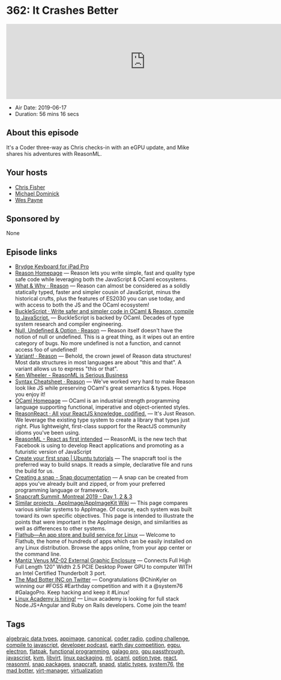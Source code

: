 # 362: It Crashes Better

<iframe src="https://player.fireside.fm/v2/MLf2ZzhC+L7vWEsDQ?theme=dark" width="740" height="200" frameborder="0" scrolling="no"></iframe>

* Air Date: 2019-06-17
* Duration: 56 mins 16 secs

## About this episode

It's a Coder three-way as Chris checks-in with an eGPU update, and Mike shares his adventures with ReasonML.

## Your hosts
* [Chris Fisher](https://coder.show/hosts/chrislas)
* [Michael Dominick](https://coder.show/hosts/michael)
* [Wes Payne](https://coder.show/hosts/wespayne)

## Sponsored by

None



## Episode links

  * [Brydge Keyboard for iPad Pro](https://www.brydge.com/products/brydge-for-ipad-pro-2018 "Brydge Keyboard for iPad Pro")
  * [Reason Homepage](https://reasonml.github.io/en/ "Reason Homepage") — Reason lets you write simple, fast and quality type safe code while leveraging both the JavaScript & OCaml ecosystems. 
  * [What & Why · Reason](https://reasonml.github.io/docs/en/what-and-why "What & Why · Reason") — Reason can almost be considered as a solidly statically typed, faster and simpler cousin of JavaScript, minus the historical crufts, plus the features of ES2030 you can use today, and with access to both the JS and the OCaml ecosystem! 
  * [BuckleScript · Write safer and simpler code in OCaml & Reason, compile to JavaScript.](https://bucklescript.github.io/ "BuckleScript · Write safer and simpler code in OCaml & Reason, compile to JavaScript.") — BuckleScript is backed by OCaml. Decades of type system research and compiler engineering. 
  * [Null, Undefined & Option · Reason](https://reasonml.github.io/docs/en/null-undefined-option "Null, Undefined & Option · Reason") — Reason itself doesn't have the notion of null or undefined. This is a great thing, as it wipes out an entire category of bugs. No more undefined is not a function, and cannot access foo of undefined! 
  * [Variant! · Reason](https://reasonml.github.io/docs/en/variant "Variant! · Reason") — Behold, the crown jewel of Reason data structures! Most data structures in most languages are about "this and that". A variant allows us to express "this or that".
  * [Ken Wheeler - ReasonML is Serious Business](https://www.youtube.com/watch?v=lzEweA7RPi0&feature=youtu.be "Ken Wheeler - ReasonML is Serious Business")
  * [Syntax Cheatsheet · Reason](https://reasonml.github.io/docs/en/syntax-cheatsheet "Syntax Cheatsheet · Reason") — We've worked very hard to make Reason look like JS while preserving OCaml's great semantics & types. Hope you enjoy it! 
  * [OCaml Homepage](http://ocaml.org/ "OCaml Homepage") — OCaml is an industrial strength programming language supporting functional, imperative and object-oriented styles.
  * [ReasonReact · All your ReactJS knowledge, codified.](https://reasonml.github.io/reason-react/ "ReasonReact · All your ReactJS knowledge, codified.") — It's Just Reason. We leverage the existing type system to create a library that types just right. Plus lightweight, first-class support for the ReactJS community idioms you've been using.
  * [ReasonML - React as first intended](https://www.imaginarycloud.com/blog/reasonml-react-as-first-intended/ "ReasonML - React as first intended") — ReasonML is the new tech that Facebook is using to develop React applications and promoting as a futuristic version of JavaScript 
  * [Create your first snap | Ubuntu tutorials](https://tutorials.ubuntu.com/tutorial/create-your-first-snap#0 "Create your first snap | Ubuntu tutorials") — The snapcraft tool is the preferred way to build snaps. It reads a simple, declarative file and runs the build for us.
  * [Creating a snap - Snap documentation](https://docs.snapcraft.io/creating-a-snap "Creating a snap - Snap documentation") — A snap can be created from apps you’ve already built and zipped, or from your preferred programming language or framework. 
  * [Snapcraft Summit, Montreal 2019 - Day 1, 2 & 3](https://forum.snapcraft.io/t/snapcraft-summit-montreal-2019-day-1-2-3/11763 "Snapcraft Summit, Montreal 2019 - Day 1, 2 & 3")
  * [Similar projects · AppImage/AppImageKit Wiki](https://github.com/AppImage/AppImageKit/wiki/Similar-projects "Similar projects · AppImage/AppImageKit Wiki") — This page compares various similar systems to AppImage. Of course, each system was built toward its own specific objectives. This page is intended to illustrate the points that were important in the AppImage design, and similarities as well as differences to other systems. 
  * [Flathub—An app store and build service for Linux](https://flathub.org/home "Flathub—An app store and build service for Linux") — Welcome to Flathub, the home of hundreds of apps which can be easily installed on any Linux distribution. Browse the apps online, from your app center or the command line.
  * [Mantiz Venus MZ-02 External Graphic Enclosure](https://www.amazon.com/Mantiz-Thunderbolt-Certified-External-interface/dp/B0745H6GTX "Mantiz Venus MZ-02 External Graphic Enclosure") — Connects Full High Full Length 120" Width 2.5 PCIE Desktop Power GPU to computer WITH an Intel Certified Thunderbolt 3 port.
  * [The Mad Botter INC on Twitter](https://twitter.com/TheMadBotterINC/status/1139900287886475264 "The Mad Botter INC on Twitter") — Congratulations @ChinKyler on winning our #FOSS #Earthday competition and with it a @system76 #GalagoPro. Keep hacking and keep it #Linux! 
  * [Linux Academy is hiring!](https://jobs.lever.co/linuxacademy/?department=Engineering&team=General "Linux Academy is hiring!") — Linux academy is looking for full stack Node.JS+Angular and Ruby on Rails developers. Come join the team!



## Tags

[algebraic data types](https://coder.show/tags/algebraic%20data%20types), [appimage](https://coder.show/tags/appimage), [canonical](https://coder.show/tags/canonical), [coder radio](https://coder.show/tags/coder%20radio), [coding challenge](https://coder.show/tags/coding%20challenge), [compile to javascript](https://coder.show/tags/compile%20to%20javascript), [developer podcast](https://coder.show/tags/developer%20podcast), [earth day competition](https://coder.show/tags/earth%20day%20competition), [egpu](https://coder.show/tags/egpu), [electron](https://coder.show/tags/electron), [flatpak](https://coder.show/tags/flatpak), [functional programming](https://coder.show/tags/functional%20programming), [galago pro](https://coder.show/tags/galago%20pro), [gpu passthrough](https://coder.show/tags/gpu%20passthrough), [javascript](https://coder.show/tags/javascript), [kvm](https://coder.show/tags/kvm), [libvirt](https://coder.show/tags/libvirt), [linux packaging](https://coder.show/tags/linux%20packaging), [ml](https://coder.show/tags/ml), [ocaml](https://coder.show/tags/ocaml), [option type](https://coder.show/tags/option%20type), [react](https://coder.show/tags/react), [reasonml](https://coder.show/tags/reasonml), [snap packages](https://coder.show/tags/snap%20packages), [snapcraft](https://coder.show/tags/snapcraft), [snapd](https://coder.show/tags/snapd), [static types](https://coder.show/tags/static%20types), [system76](https://coder.show/tags/system76), [the mad botter](https://coder.show/tags/the%20mad%20botter), [virt-manager](https://coder.show/tags/virt-manager), [virtualization](https://coder.show/tags/virtualization)
